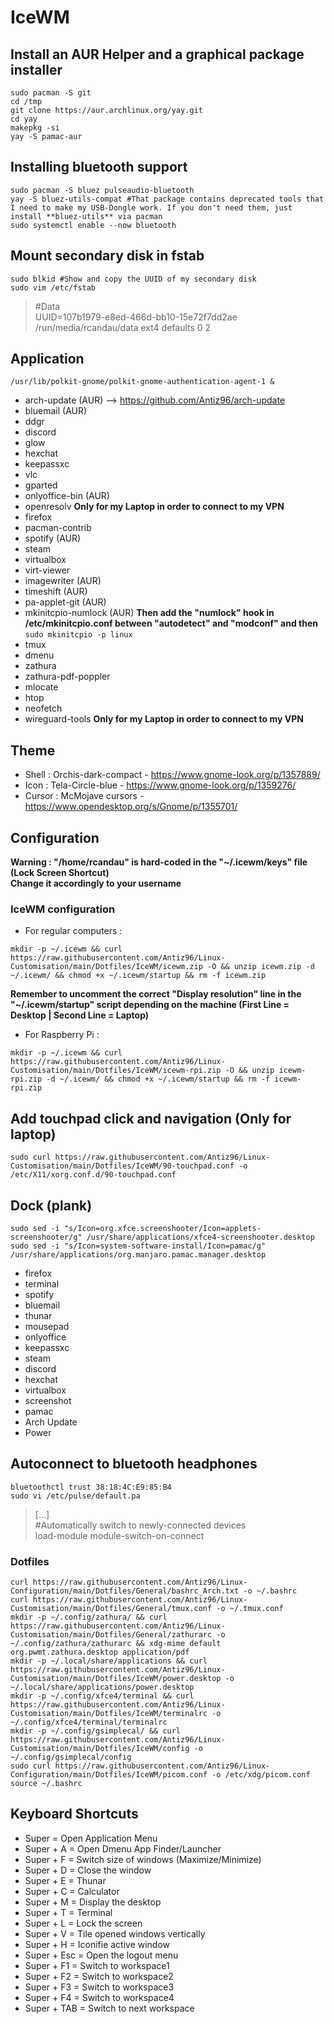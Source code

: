 # IceWM

## Install an AUR Helper and a graphical package installer

```
sudo pacman -S git
cd /tmp
git clone https://aur.archlinux.org/yay.git
cd yay
makepkg -si
yay -S pamac-aur
```

## Installing bluetooth support

```
sudo pacman -S bluez pulseaudio-bluetooth
yay -S bluez-utils-compat #That package contains deprecated tools that I need to make my USB-Dongle work. If you don't need them, just install **bluez-utils** via pacman
sudo systemctl enable --now bluetooth
```

## Mount secondary disk in fstab

```
sudo blkid #Show and copy the UUID of my secondary disk
sudo vim /etc/fstab
```
> #Data  
> UUID=107b1979-e8ed-466d-bb10-15e72f7dd2ae       /run/media/rcandau/data         ext4          defaults 0 2  

## Application 

```
/usr/lib/polkit-gnome/polkit-gnome-authentication-agent-1 &
```

- arch-update (AUR) --> https://github.com/Antiz96/arch-update
- bluemail (AUR)
- ddgr
- discord
- glow
- hexchat
- keepassxc
- vlc
- gparted
- onlyoffice-bin (AUR)
- openresolv **Only for my Laptop in order to connect to my VPN**
- firefox
- pacman-contrib
- spotify (AUR)
- steam
- virtualbox
- virt-viewer
- imagewriter (AUR)
- timeshift (AUR)
- pa-applet-git (AUR)
- mkinitcpio-numlock (AUR) **Then add the "numlock" hook in /etc/mkinitcpio.conf between "autodetect" and "modconf" and then** `sudo mkinitcpio -p linux`
- tmux
- dmenu
- zathura
- zathura-pdf-poppler
- mlocate
- htop
- neofetch
- wireguard-tools **Only for my Laptop in order to connect to my VPN**

## Theme

- Shell : Orchis-dark-compact - https://www.gnome-look.org/p/1357889/
- Icon : Tela-Circle-blue - https://www.gnome-look.org/p/1359276/
- Cursor : McMojave cursors - https://www.opendesktop.org/s/Gnome/p/1355701/

## Configuration

**Warning : "/home/rcandau" is hard-coded in the "~/.icewm/keys" file (Lock Screen Shortcut)**  
**Change it accordingly to your username**  

### IceWM configuration

- For regular computers :  

```
mkdir -p ~/.icewm && curl https://raw.githubusercontent.com/Antiz96/Linux-Customisation/main/Dotfiles/IceWM/icewm.zip -O && unzip icewm.zip -d ~/.icewm/ && chmod +x ~/.icewm/startup && rm -f icewm.zip
```
**Remember to uncomment the correct "Display resolution" line in the "~/.icewm/startup" script depending on the machine (First Line = Desktop | Second Line = Laptop)**  

- For Raspberry Pi :  

```
mkdir -p ~/.icewm && curl https://raw.githubusercontent.com/Antiz96/Linux-Customisation/main/Dotfiles/IceWM/icewm-rpi.zip -O && unzip icewm-rpi.zip -d ~/.icewm/ && chmod +x ~/.icewm/startup && rm -f icewm-rpi.zip
```

## Add touchpad click and navigation (Only for laptop)

```
sudo curl https://raw.githubusercontent.com/Antiz96/Linux-Customisation/main/Dotfiles/IceWM/90-touchpad.conf -o /etc/X11/xorg.conf.d/90-touchpad.conf
```

## Dock (plank)

```
sudo sed -i "s/Icon=org.xfce.screenshooter/Icon=applets-screenshooter/g" /usr/share/applications/xfce4-screenshooter.desktop
sudo sed -i "s/Icon=system-software-install/Icon=pamac/g" /usr/share/applications/org.manjaro.pamac.manager.desktop
```

- firefox
- terminal
- spotify
- bluemail
- thunar
- mousepad 
- onlyoffice 
- keepassxc
- steam
- discord
- hexchat
- virtualbox
- screenshot
- pamac
- Arch Update
- Power

## Autoconnect to bluetooth headphones

```
bluetoothctl trust 38:18:4C:E9:85:B4
sudo vi /etc/pulse/default.pa
```
> [...]  
> #Automatically switch to newly-connected devices  
> load-module module-switch-on-connect  

### Dotfiles

```
curl https://raw.githubusercontent.com/Antiz96/Linux-Configuration/main/Dotfiles/General/bashrc_Arch.txt -o ~/.bashrc
curl https://raw.githubusercontent.com/Antiz96/Linux-Customisation/main/Dotfiles/General/tmux.conf -o ~/.tmux.conf
mkdir -p ~/.config/zathura/ && curl https://raw.githubusercontent.com/Antiz96/Linux-Customisation/main/Dotfiles/General/zathurarc -o ~/.config/zathura/zathurarc && xdg-mime default org.pwmt.zathura.desktop application/pdf
mkdir -p ~/.local/share/applications && curl https://raw.githubusercontent.com/Antiz96/Linux-Customisation/main/Dotfiles/IceWM/power.desktop -o ~/.local/share/applications/power.desktop
mkdir -p ~/.config/xfce4/terminal && curl https://raw.githubusercontent.com/Antiz96/Linux-Customisation/main/Dotfiles/IceWM/terminalrc -o ~/.config/xfce4/terminal/terminalrc
mkdir -p ~/.config/gsimplecal/ && curl https://raw.githubusercontent.com/Antiz96/Linux-Customisation/main/Dotfiles/IceWM/config -o ~/.config/gsimplecal/config
sudo curl https://raw.githubusercontent.com/Antiz96/Linux-Configuration/main/Dotfiles/IceWM/picom.conf -o /etc/xdg/picom.conf
source ~/.bashrc
```

## Keyboard Shortcuts

- Super = Open Application Menu
- Super + A = Open Dmenu App Finder/Launcher
- Super + F = Switch size of windows (Maximize/Minimize)
- Super + D = Close the window
- Super + E = Thunar
- Super + C = Calculator
- Super + M = Display the desktop
- Super + T = Terminal
- Super + L = Lock the screen
- Super + V = Tile opened windows vertically
- Super + H = Iconifie active window
- Super + Esc = Open the logout menu
- Super + F1 = Switch to workspace1
- Super + F2 = Switch to workspace2
- Super + F3 = Switch to workspace3
- Super + F4 = Switch to workspace4
- Super + TAB = Switch to next workspace
